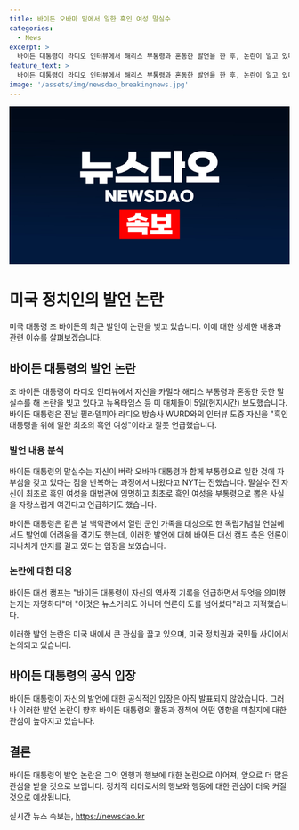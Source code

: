 ```yaml
---
title: 바이든 오바마 밑에서 일한 흑인 여성 말실수
categories:
  - News
excerpt: >
  바이든 대통령이 라디오 인터뷰에서 해리스 부통령과 혼동한 발언을 한 후, 논란이 일고 있다. 바이든 대통령은 자신의 역사적 기록을 언급하면서 말실수를 했는데, 이는 미국의 첫 여성 흑인 부통령 해리스 부통령과 오바마 대통령 밑에서 부통령으로 일한 자신을 혼동한 것으로 추정된다. 또한, 독립기념일 연설에서도 도널드 트럼프 전 대통령을 지칭한 후 갑자기 다른 주제로 넘어가며 말을 더듬은 모습을 보였다. 이에 대선 캠프 측은 언론의 반응을 과도하다고 비판했다.
feature_text: >
  바이든 대통령이 라디오 인터뷰에서 해리스 부통령과 혼동한 발언을 한 후, 논란이 일고 있다. 바이든 대통령은 자신의 역사적 기록을 언급하면서 말실수를 했는데, 이는 미국의 첫 여성 흑인 부통령 해리스 부통령과 오바마 대통령 밑에서 부통령으로 일한 자신을 혼동한 것으로 추정된다. 또한, 독립기념일 연설에서도 도널드 트럼프 전 대통령을 지칭한 후 갑자기 다른 주제로 넘어가며 말을 더듬은 모습을 보였다. 이에 대선 캠프 측은 언론의 반응을 과도하다고 비판했다.
image: '/assets/img/newsdao_breakingnews.jpg'
---
```


<p><img src="/assets/img/newsdao_breakingnews.jpg" alt="firstkoreanews 속보" /></p>

<h1 data-ke-size="size26">미국 정치인의 발언 논란</h1>

<p data-ke-size="size16">미국 대통령 조 바이든의 최근 발언이 논란을 빚고 있습니다. 이에 대한 상세한 내용과 관련 이슈를 살펴보겠습니다.</p>

<h2 data-ke-size="size24">바이든 대통령의 발언 논란</h2>

<p data-ke-size="size16">조 바이든 대통령이 라디오 인터뷰에서 자신을 카멀라 해리스 부통령과 혼동한 듯한 말실수를 해 논란을 빚고 있다고 뉴욕타임스 등 미 매체들이 5일(현지시간) 보도했습니다. 바이든 대통령은 전날 필라델피아 라디오 방송사 WURD와의 인터뷰 도중 자신을 "흑인 대통령을 위해 일한 최초의 흑인 여성"이라고 잘못 언급했습니다.</p>

<h3 data-ke-size="size20">발언 내용 분석</h3>

<p data-ke-size="size16">바이든 대통령의 말실수는 자신이 버락 오바마 대통령과 함께 부통령으로 일한 것에 자부심을 갖고 있다는 점을 반복하는 과정에서 나왔다고 NYT는 전했습니다. 말실수 전 자신이 최초로 흑인 여성을 대법관에 임명하고 최초로 흑인 여성을 부통령으로 뽑은 사실을 자랑스럽게 여긴다고 언급하기도 했습니다.</p>

<p data-ke-size="size16">바이든 대통령은 같은 날 백악관에서 열린 군인 가족을 대상으로 한 독립기념일 연설에서도 발언에 어려움을 겪기도 했는데, 이러한 발언에 대해 바이든 대선 캠프 측은 언론이 지나치게 딴지를 걸고 있다는 입장을 보였습니다. </p>

<h3 data-ke-size="size20">논란에 대한 대응</h3>

<p data-ke-size="size16">바이든 대선 캠프는 "바이든 대통령이 자신의 역사적 기록을 언급하면서 무엇을 의미했는지는 자명하다"며 "이것은 뉴스거리도 아니며 언론이 도를 넘어섰다"라고 지적했습니다.</p>

<p data-ke-size="size16">이러한 발언 논란은 미국 내에서 큰 관심을 끌고 있으며, 미국 정치권과 국민들 사이에서 논의되고 있습니다.</p>

<h2 data-ke-size="size24">바이든 대통령의 공식 입장</h2>

<p data-ke-size="size16">바이든 대통령이 자신의 발언에 대한 공식적인 입장은 아직 발표되지 않았습니다. 그러나 이러한 발언 논란이 향후 바이든 대통령의 활동과 정책에 어떤 영향을 미칠지에 대한 관심이 높아지고 있습니다.</p>

<h2 data-ke-size="size24">결론</h2>

<p data-ke-size="size16">바이든 대통령의 발언 논란은 그의 언행과 행보에 대한 논란으로 이어져, 앞으로 더 많은 관심을 받을 것으로 보입니다. 정치적 리더로서의 행보와 행동에 대한 관심이 더욱 커질 것으로 예상됩니다.</p>
실시간 뉴스 속보는, <a href="https://newsdao.kr" rel="dofollow">https://newsdao.kr</a>



